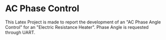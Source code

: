# AC Phase Control 
This Latex Project is made to report the development of an "AC Phase Angle Control" for an "Electric Resistance Heater". Phase Angle is requested through UART. 
